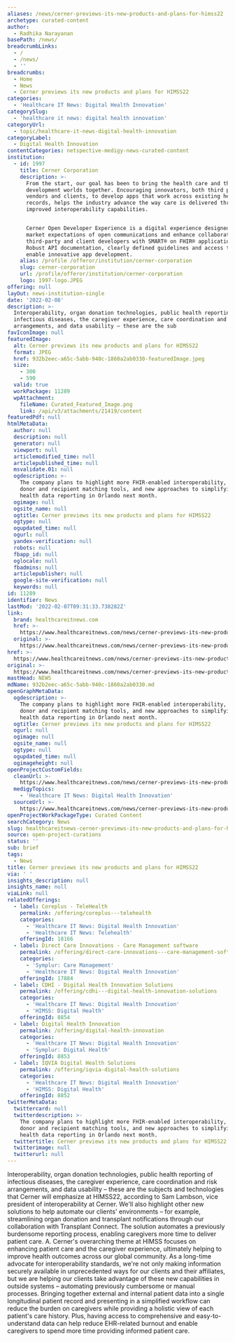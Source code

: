 ```yaml
---
aliases: /news/cerner-previews-its-new-products-and-plans-for-himss22
archetype: curated-content
author:
  - Radhika Narayanan
basePath: /news/
breadcrumbLinks:
  - /
  - /news/
  - ''
breadcrumbs:
  - Home
  - News
  - Cerner previews its new products and plans for HIMSS22
categories:
  - 'Healthcare IT News: Digital Health Innovation'
categorySlug:
  - 'healthcare it news: digital health innovation'
categoryUrl:
  - topic/healthcare-it-news-digital-health-innovation
categoryLabel:
  - Digital Health Innovation
contentCategories: netspective-medigy-news-curated-content
institution:
  - id: 1997
    title: Cerner Corporation
    description: >-
      From the start, our goal has been to bring the health care and the
      development worlds together. Encouraging innovators, both third party
      vendors and clients, to develop apps that work across existing health
      records, helps the industry advance the way care is delivered through
      improved interoperability capabilities.


      Cerner Open Developer Experience is a digital experience designed to meet
      market expectations of open communications and enhance collaboration with
      third-party and client developers with SMART® on FHIR® applications.
      Robust API documentation, clearly defined guidelines and access to tools
      enable innovative app development.
    alias: /profile /offeror/institution/cerner-corporation
    slug: cerner-corporation
    url: /profile/offeror/institution/cerner-corporation
    logo: 1997-logo.JPEG
offering: null
layOut: news-institution-single
date: '2022-02-08'
description: >-
  Interoperability, organ donation technologies, public health reporting of
  infectious diseases, the caregiver experience, care coordination and risk
  arrangements, and data usability – these are the sub
favIconImage: null
featuredImage:
  alt: Cerner previews its new products and plans for HIMSS22
  format: JPEG
  href: 932b2eec-a65c-5abb-940c-1860a2ab0330-featuredImage.jpeg
  size:
    - 300
    - 590
  valid: true
  workPackage: 11289
  wpAttachment:
    fileName: Curated_Featured_Image.png
    link: /api/v3/attachments/21419/content
featuredPdf: null
htmlMetaData:
  author: null
  description: null
  generator: null
  viewport: null
  articlemodified_time: null
  articlepublished_time: null
  msvalidate.01: null
  ogdescription: >-
    The company plans to highlight more FHIR-enabled interoperability, organ
    donor and recipient matching tools, and new approaches to simplifying public
    health data reporting in Orlando next month.
  ogimage: null
  ogsite_name: null
  ogtitle: Cerner previews its new products and plans for HIMSS22
  ogtype: null
  ogupdated_time: null
  ogurl: null
  yandex-verification: null
  robots: null
  fbapp_id: null
  oglocale: null
  fbadmins: null
  articlepublisher: null
  google-site-verification: null
  keywords: null
id: 11289
identifier: News
lastMod: '2022-02-07T09:31:33.738282Z'
link:
  brand: healthcareitnews.com
  href: >-
    https://www.healthcareitnews.com/news/cerner-previews-its-new-products-and-plans-himss22
  original: >-
    https://www.healthcareitnews.com/news/cerner-previews-its-new-products-and-plans-himss22
href: >-
  https://www.healthcareitnews.com/news/cerner-previews-its-new-products-and-plans-himss22
original: >-
  https://www.healthcareitnews.com/news/cerner-previews-its-new-products-and-plans-himss22
mastHead: NEWS
mdName: 932b2eec-a65c-5abb-940c-1860a2ab0330.md
openGraphMetaData:
  ogdescription: >-
    The company plans to highlight more FHIR-enabled interoperability, organ
    donor and recipient matching tools, and new approaches to simplifying public
    health data reporting in Orlando next month.
  ogtitle: Cerner previews its new products and plans for HIMSS22
  ogurl: null
  ogimage: null
  ogsite_name: null
  ogtype: null
  ogupdated_time: null
  ogimageheight: null
openProjectCustomFields:
  cleanUrl: >-
    https://www.healthcareitnews.com/news/cerner-previews-its-new-products-and-plans-himss22
  medigyTopics:
    - 'Healthcare IT News: Digital Health Innovation'
  sourceUrl: >-
    https://www.healthcareitnews.com/news/cerner-previews-its-new-products-and-plans-himss22
openProjectWorkPackageType: Curated Content
searchCategory: News
slug: healthcareitnews-cerner-previews-its-new-products-and-plans-for-himss22
source: open-project-curations
status: ''
sub: brief
tags:
  - News
title: Cerner previews its new products and plans for HIMSS22
via: ' '
insights_description: null
insights_name: null
viaLink: null
relatedOfferings:
  - label: Coreplus - TeleHealth
    permalink: /offering/coreplus---telehealth
    categories:
      - 'Healthcare IT News: Digital Health Innovation'
      - 'Healthcare IT News: Telehealth'
    offeringId: 18166
  - label: Direct Care Innovations - Care Management software
    permalink: /offering/direct-care-innovations---care-management-software
    categories:
      - 'Symplur: Care Management'
      - 'Healthcare IT News: Digital Health Innovation'
    offeringId: 17884
  - label: CDHI - Digital Health Innovation Solutions
    permalink: /offering/cdhi---digital-health-innovation-solutions
    categories:
      - 'Healthcare IT News: Digital Health Innovation'
      - 'HIMSS: Digital Health'
    offeringId: 8854
  - label: Digital Health Innovation
    permalink: /offering/digital-health-innovation
    categories:
      - 'Healthcare IT News: Digital Health Innovation'
      - 'Symplur: Digital Health'
    offeringId: 8853
  - label: IQVIA Digital Health Solutions
    permalink: /offering/iqvia-digital-health-solutions
    categories:
      - 'Healthcare IT News: Digital Health Innovation'
      - 'HIMSS: Digital Health'
    offeringId: 8852
twitterMetaData:
  twittercard: null
  twitterdescription: >-
    The company plans to highlight more FHIR-enabled interoperability, organ
    donor and recipient matching tools, and new approaches to simplifying public
    health data reporting in Orlando next month.
  twittertitle: Cerner previews its new products and plans for HIMSS22
  twitterimage: null
  twitterurl: null
---
```

<p>Interoperability, organ donation technologies, public health reporting of infectious diseases, the caregiver experience, care coordination and risk arrangements, and data usability – these are the subjects and technologies that Cerner will emphasize at HIMSS22, according to Sam Lambson, vice president of interoperability at Cerner.
We'll also highlight other new solutions to help automate our clients' environments – for example, streamlining organ donation and transplant notifications through our collaboration with Transplant Connect.
The solution automates a previously burdensome reporting process, enabling caregivers more time to deliver patient care.
A. Cerner's overarching theme at HIMSS focuses on enhancing patient care and the caregiver experience, ultimately helping to improve health outcomes across our global community.
As a long-time advocate for interoperability standards, we're not only making information securely available in unprecedented ways for our clients and their affiliates, but we are helping our clients take advantage of these new capabilities in outside systems – automating previously cumbersome or manual processes.
Bringing together external and internal patient data into a single longitudinal patient record and presenting in a simplified workflow can reduce the burden on caregivers while providing a holistic view of each patient's care history.
Plus, having access to comprehensive and easy-to-understand data can help reduce EHR-related burnout and enable caregivers to spend more time providing informed patient care.</p>